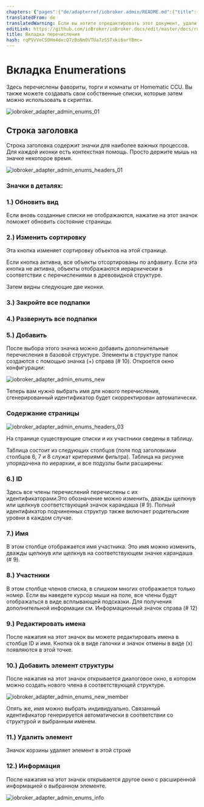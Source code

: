 ```yaml
---
chapters: {"pages":{"de/adapterref/iobroker.admin/README.md":{"title":{"de":"no title"},"content":"de/adapterref/iobroker.admin/README.md"},"de/adapterref/iobroker.admin/admin/tab-adapters.md":{"title":{"de":"Der Reiter Adapter"},"content":"de/adapterref/iobroker.admin/admin/tab-adapters.md"},"de/adapterref/iobroker.admin/admin/tab-instances.md":{"title":{"de":"Der Reiter Instanzen"},"content":"de/adapterref/iobroker.admin/admin/tab-instances.md"},"de/adapterref/iobroker.admin/admin/tab-objects.md":{"title":{"de":"Der Reiter Objekte"},"content":"de/adapterref/iobroker.admin/admin/tab-objects.md"},"de/adapterref/iobroker.admin/admin/tab-states.md":{"title":{"de":"Der Reiter Zustände"},"content":"de/adapterref/iobroker.admin/admin/tab-states.md"},"de/adapterref/iobroker.admin/admin/tab-groups.md":{"title":{"de":"Der Reiter Gruppen"},"content":"de/adapterref/iobroker.admin/admin/tab-groups.md"},"de/adapterref/iobroker.admin/admin/tab-users.md":{"title":{"de":"Der Reiter Benutzer"},"content":"de/adapterref/iobroker.admin/admin/tab-users.md"},"de/adapterref/iobroker.admin/admin/tab-events.md":{"title":{"de":"Der Reiter Ereignisse"},"content":"de/adapterref/iobroker.admin/admin/tab-events.md"},"de/adapterref/iobroker.admin/admin/tab-hosts.md":{"title":{"de":"Der Reiter Hosts"},"content":"de/adapterref/iobroker.admin/admin/tab-hosts.md"},"de/adapterref/iobroker.admin/admin/tab-enums.md":{"title":{"de":"Der Reiter Aufzählungen"},"content":"de/adapterref/iobroker.admin/admin/tab-enums.md"},"de/adapterref/iobroker.admin/admin/tab-log.md":{"title":{"de":"Der Reiter Log"},"content":"de/adapterref/iobroker.admin/admin/tab-log.md"},"de/adapterref/iobroker.admin/admin/tab-system.md":{"title":{"de":"Die Systemeinstellungen"},"content":"de/adapterref/iobroker.admin/admin/tab-system.md"}}}
translatedFrom: de
translatedWarning: Если вы хотите отредактировать этот документ, удалите поле «translatedFrom», в противном случае этот документ будет снова автоматически переведен
editLink: https://github.com/ioBroker/ioBroker.docs/edit/master/docs/ru/adapterref/iobroker.admin/admin/tab-enums.md
title: Вкладка перечисления
hash: rqPVvVeC50Hm4dxcQ7zBoNm0VTUa7zS5Txki6arYBmc=
---
```

# Вкладка Enumerations
Здесь перечислены фавориты, торги и комнаты от Homematic CCU.
Вы также можете создавать свои собственные списки, которые затем можно использовать в скриптах.

![iobroker_adapter_admin_enums_01](../../../../de/adapterref/iobroker.admin/admin/img/tab-enums_Enums_01.jpg)

## Строка заголовка
Строка заголовка содержит значки для наиболее важных процессов.
Для каждой иконки есть контекстная помощь. Просто держите мышь на значке некоторое время.

![iobroker_adapter_admin_enums_headers_01](../../../../de/adapterref/iobroker.admin/admin/img/ioBroker_Adapter_admin_Enums_Headers_01.jpg)

### **Значки в деталях:**
### **1.) Обновить вид**
Если вновь созданные списки не отображаются, нажатие на этот значок поможет обновить состояние страницы.

### **2.) Изменить сортировку**
Эта кнопка изменяет сортировку объектов на этой странице.

Если кнопка активна, все объекты отсортированы по алфавиту.
Если эта кнопка не активна, объекты отображаются иерархически в соответствии с перечислениями в древовидной структуре.

Затем видны следующие две иконки.

### **3.) Закройте все подпапки**
### **4.) Развернуть все подпапки**
### **5.) Добавить**
После выбора этого значка можно добавить дополнительные перечисления в базовой структуре.
Элементы в структуре папок создаются с помощью значка (+) справа (# 10).
Откроется окно конфигурации:

![iobroker_adapter_admin_enums_new](../../../../de/adapterref/iobroker.admin/admin/img/tab-enums_Enums_new.jpg)

Теперь вам нужно выбрать имя для нового перечисления, сгенерированный идентификатор будет скорректирован автоматически.

### Содержание страницы
![iobroker_adapter_admin_enums_headers_03](../../../../de/adapterref/iobroker.admin/admin/img/tab-enums_Enums_Headers_03.jpg)

На странице существующие списки и их участники сведены в таблицу.

Таблица состоит из следующих столбцов (поля под заголовками столбцов 6, 7 и 8 служат критериями фильтра). Таблица на рисунке упорядочена по иерархии, и все подузлы были расширены:

### **6.) ID**
Здесь все члены перечислений перечислены с их идентификаторами.Это обозначение можно изменить, дважды щелкнув или щелкнув соответствующий значок карандаша (# 9).
Полный идентификатор подчиненных структур также включает родительские уровни в каждом случае.

### **7.) Имя**
В этом столбце отображается имя участника. Это имя можно изменить, дважды щелкнув или щелкнув на соответствующем значке карандаша (# 9).

### **8.) Участники**
В этом столбце членов списка, в слишком многих отображается только номер.
Если вы наведете курсор мыши на поле, все члены будут отображаться в виде всплывающей подсказки.
Для получения дополнительной информации см. Информационный значок справа (# 12)

### **9.) Редактировать имена**
После нажатия на этот значок вы можете редактировать имена в столбце ID и имя.
Кнопка ok в виде галочки и значок отмены в виде (x) появляются в этой точке.

### **10.) Добавить элемент структуры**
После нажатия на этот значок открывается диалоговое окно, в котором можно создать нового члена в соответствующей структуре.

![iobroker_adapter_admin_enums_new_member](../../../../de/adapterref/iobroker.admin/admin/img/tab-enums_Enums_new_Member.jpg)

Опять же, имя можно выбрать индивидуально. Связанный идентификатор генерируется автоматически в соответствии со структурой и выбранным именем.

### **11.) Удалить элемент**
Значок корзины удаляет элемент в этой строке

### **12.) Информация**
После нажатия на этот значок открывается другое окно с расширенной информацией о выбранном элементе.

![iobroker_adapter_admin_enums_info](../../../../de/adapterref/iobroker.admin/admin/img/tab-enums_Enums_Info.jpg)

